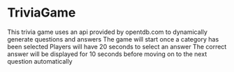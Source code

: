 # TriviaGame

This trivia game uses an api provided by opentdb.com to dynamically generate questions and answers
The game will start once a category has been selected
Players will have 20 seconds to select an answer
The correct answer will be displayed for 10 seconds before moving on to the next question automatically